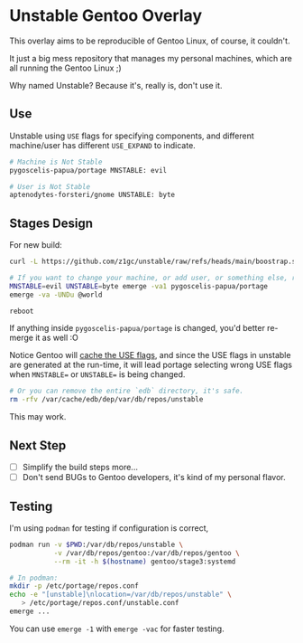# Unstable Gentoo Overlay

This overlay aims to be reproducible of Gentoo Linux, of course, it couldn't.

It just a big mess repository that manages my personal machines, which are all
running the Gentoo Linux ;)

Why named Unstable? Because it's, really is, don't use it.

## Use

Unstable using `USE` flags for specifying components, and different machine/user
has different `USE_EXPAND` to indicate.

```bash
# Machine is Not Stable
pygoscelis-papua/portage MNSTABLE: evil

# User is Not Stable
aptenodytes-forsteri/gnome UNSTABLE: byte
```

## Stages Design

For new build:

```bash
curl -L https://github.com/z1gc/unstable/raw/refs/heads/main/boostrap.sh | bash

# If you want to change your machine, or add user, or something else, re-run it:
MNSTABLE=evil UNSTABLE=byte emerge -va1 pygoscelis-papua/portage
emerge -va -UNDu @world

reboot
```

If anything inside `pygoscelis-papua/portage` is changed, you'd better re-merge
it as well :O

Notice Gentoo will [cache the USE flags](https://devmanual.gentoo.org/general-concepts/portage-cache/index.html),
and since the USE flags in unstable are generated at the run-time, it will lead
portage selecting wrong USE flags when `MNSTABLE=` or `UNSTABLE=` is being
changed.

```bash
# Or you can remove the entire `edb` directory, it's safe.
rm -rfv /var/cache/edb/dep/var/db/repos/unstable
```

This may work.

## Next Step

* [ ] Simplify the build steps more...
* [ ] Don't send BUGs to Gentoo developers, it's kind of my personal flavor.

## Testing

I'm using `podman` for testing if configuration is correct,

```bash
podman run -v $PWD:/var/db/repos/unstable \
           -v /var/db/repos/gentoo:/var/db/repos/gentoo \
           --rm -it -h $(hostname) gentoo/stage3:systemd

# In podman:
mkdir -p /etc/portage/repos.conf
echo -e "[unstable]\nlocation=/var/db/repos/unstable" \
   > /etc/portage/repos.conf/unstable.conf
emerge ...
```

You can use `emerge -1` with `emerge -vac` for faster testing.
